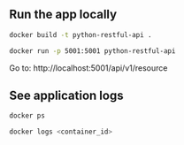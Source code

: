 ## Run the app locally

````bash
docker build -t python-restful-api .
````

````bash
docker run -p 5001:5001 python-restful-api
````

Go to: http://localhost:5001/api/v1/resource

## See application logs

````bash
docker ps
````

````bash
docker logs <container_id>
````